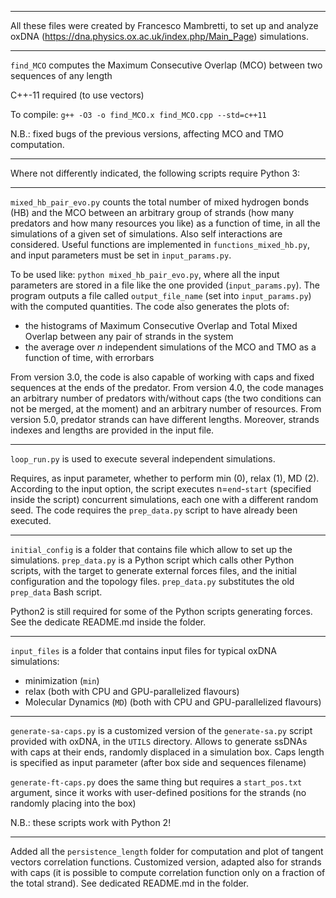 ******************************

All these files were created by Francesco Mambretti, to set up and analyze oxDNA (https://dna.physics.ox.ac.uk/index.php/Main_Page) simulations.

******************************

`find_MCO` computes the Maximum Consecutive Overlap (MCO) between two sequences of any length

C++-11 required (to use vectors)

To compile: `g++ -O3 -o find_MCO.x find_MCO.cpp --std=c++11`

N.B.: fixed bugs of the previous versions, affecting MCO and TMO computation.

******************************

Where not differently indicated, the following scripts require Python 3:

******************************

`mixed_hb_pair_evo.py` counts the total number of mixed hydrogen bonds (HB) and the MCO between an arbitrary group of strands (how many predators and how many resources you like) as a function of time, in all the simulations of a given set of simulations. Also self interactions are considered.
Useful functions are implemented in `functions_mixed_hb.py`, and input parameters must be set in `input_params.py`.

To be used like: `python mixed_hb_pair_evo.py`, where all the input parameters are stored in a file like the one provided (`input_params.py`).
The program outputs a file called `output_file_name` (set into `input_params.py`) with the computed quantities.
The code also generates the plots of:
- the histograms of Maximum Consecutive Overlap and Total Mixed Overlap between any pair of strands in the system
- the average over _n_ independent simulations of the MCO and TMO as a function of time, with errorbars

From version 3.0, the code is also capable of working with caps and fixed sequences at the ends of the predator.
From version 4.0, the code manages an arbitrary number of predators with/without caps (the two conditions can not be merged, at the moment) and an arbitrary number of resources.
From version 5.0, predator strands can have different lengths. Moreover, strands indexes and lengths are provided in the input file.

******************************

`loop_run.py` is used to execute several independent simulations. 

Requires, as input parameter, whether to perform min (0), relax (1), MD (2).
According to the input option, the script executes n=`end`-`start` (specified inside the script) concurrent simulations, each one with a different random seed. 
The code requires the `prep_data.py` script to have already been executed.

******************************

`initial_config` is a folder that contains file which allow to set up the simulations. 
`prep_data.py` is a Python script which calls other Python scripts, with the target to generate external forces files, and the initial configuration and the topology files.
`prep_data.py` substitutes the old `prep_data` Bash script.

Python2 is still required for some of the Python scripts generating forces.
See the dedicate README.md inside the folder.

******************************

`input_files` is a folder that contains input files for typical oxDNA simulations:
- minimization (`min`)
- relax (both with CPU and GPU-parallelized flavours)
- Molecular Dynamics (`MD`) (both with CPU and GPU-parallelized flavours)

******************************

`generate-sa-caps.py` is a customized version of the `generate-sa.py` script provided with oxDNA, in the `UTILS` directory. Allows to generate ssDNAs with caps at their ends, randomly displaced in a simulation box. Caps length is specified as input parameter (after box side and sequences filename)

`generate-ft-caps.py` does the same thing but requires a `start_pos.txt` argument, since it works with user-defined positions for the strands (no randomly placing into the box)

N.B.: these scripts work with Python 2!

******************************

Added all the `persistence_length` folder for computation and plot of tangent vectors correlation functions. Customized version, adapted also for strands with caps (it is possible to compute correlation function only on a fraction of the total strand). See dedicated README.md in the folder.
